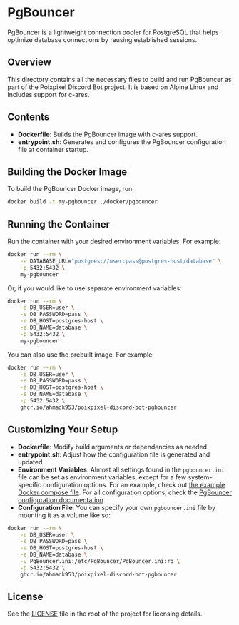 # PgBouncer

PgBouncer is a lightweight connection pooler for PostgreSQL that helps optimize database connections by reusing established sessions.

## Overview

This directory contains all the necessary files to build and run PgBouncer as part of the Poixpixel Discord Bot project. It is based on Alpine Linux and includes support for c-ares.

## Contents

- **Dockerfile**: Builds the PgBouncer image with c-ares support.
- **entrypoint.sh**: Generates and configures the PgBouncer configuration file at container startup.

## Building the Docker Image

To build the PgBouncer Docker image, run:

```sh
docker build -t my-pgbouncer ./docker/pgbouncer
```

## Running the Container

Run the container with your desired environment variables. For example:

```sh
docker run --rm \
    -e DATABASE_URL="postgres://user:pass@postgres-host/database" \
    -p 5432:5432 \
    my-pgbouncer
```

Or, if you would like to use separate environment variables:

```sh
docker run --rm \
    -e DB_USER=user \
    -e DB_PASSWORD=pass \
    -e DB_HOST=postgres-host \
    -e DB_NAME=database \
    -p 5432:5432 \
    my-pgbouncer
```

You can also use the prebuilt image. For example:

```sh
docker run --rm \
    -e DB_USER=user \
    -e DB_PASSWORD=pass \
    -e DB_HOST=postgres-host \
    -e DB_NAME=database \
    -p 5432:5432 \
    ghcr.io/ahmadk953/poixpixel-discord-bot-pgbouncer
```

## Customizing Your Setup

- **Dockerfile**: Modify build arguments or dependencies as needed.
- **entrypoint.sh**: Adjust how the configuration file is generated and updated.
- **Environment Variables**: Almost all settings found in the `pgbouncer.ini` file can be set as environment variables, except for a few system-specific configuration options. For an example, check out [the example Docker compose file](../../docker-compose.yml). For all configuration options, check the [PgBouncer configuration documentation](https://www.pgbouncer.org/config.html).
- **Configuration File**: You can specify your own `pgbouncer.ini` file by mounting it as a volume like so:

```sh
docker run --rm \
    -e DB_USER=user \
    -e DB_PASSWORD=pass \
    -e DB_HOST=postgres-host \
    -e DB_NAME=database \
    -v PgBouncer.ini:/etc/PgBouncer/PgBouncer.ini:ro \
    -p 5432:5432 \
    ghcr.io/ahmadk953/poixpixel-discord-bot-pgbouncer
```

## License

See the [LICENSE](../../LICENSE) file in the root of the project for licensing details.
